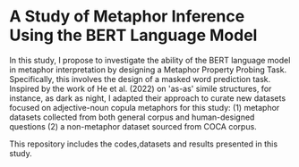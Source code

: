 # A Study of Metaphor Inference Using the BERT Language Model

In this study, I propose to investigate the ability of the BERT language model in metaphor interpretation by designing a Metaphor Property Probing Task. Specifically, this involves the design of a masked word prediction task. Inspired by the work of He et al. (2022) on 'as-as' simile structures, for instance, as dark as night, I adapted their approach to curate new datasets focused on adjective-noun copula metaphors for this study: 
(1) metaphor datasets collected from both general corpus and human-designed questions
(2) a non-metaphor dataset sourced from COCA corpus.

This repository includes the codes,datasets and results presented in this study.
